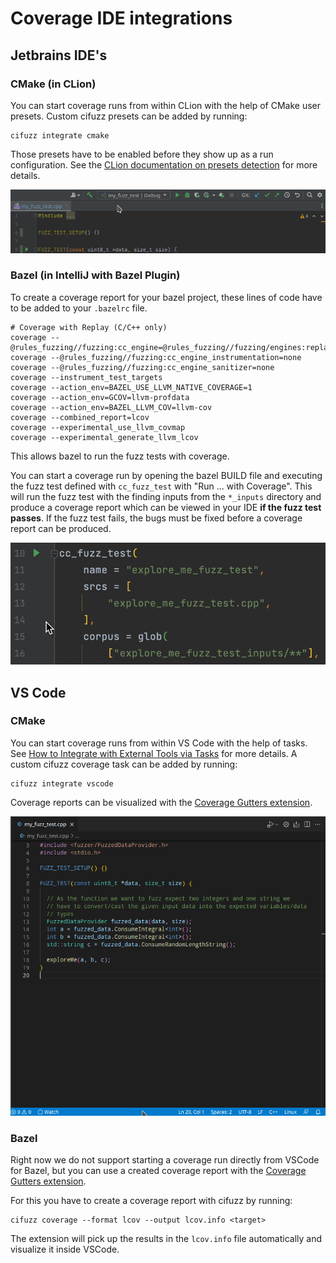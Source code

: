 # Coverage IDE integrations

## Jetbrains IDE's

### CMake (in CLion)
You can start coverage runs from within CLion with the help of CMake
user presets. Custom cifuzz presets can be added by running:
    
    cifuzz integrate cmake

Those presets have to be enabled before they show up as a run configuration.
See the [CLion documentation on presets
detection](https://www.jetbrains.com/help/clion/cmake-presets.html#detect) for
more details.

![CMake fuzz test in CLion](/docs/assets/coverage_clion.gif)

### Bazel (in IntelliJ with Bazel Plugin)

To create a coverage report for your bazel project, these lines of code have
to be added to your `.bazelrc` file.

```
# Coverage with Replay (C/C++ only)
coverage --@rules_fuzzing//fuzzing:cc_engine=@rules_fuzzing//fuzzing/engines:replay
coverage --@rules_fuzzing//fuzzing:cc_engine_instrumentation=none
coverage --@rules_fuzzing//fuzzing:cc_engine_sanitizer=none
coverage --instrument_test_targets
coverage --action_env=BAZEL_USE_LLVM_NATIVE_COVERAGE=1
coverage --action_env=GCOV=llvm-profdata
coverage --action_env=BAZEL_LLVM_COV=llvm-cov
coverage --combined_report=lcov
coverage --experimental_use_llvm_covmap
coverage --experimental_generate_llvm_lcov
```

This allows bazel to run the fuzz tests with coverage. 

You can start a coverage run by opening the bazel BUILD file and executing the 
fuzz test defined with `cc_fuzz_test` with "Run ... with Coverage". 
This will run the fuzz test with the finding inputs from the `*_inputs` directory
and produce a coverage report which can be viewed in your IDE **if the fuzz test
passes**. If the fuzz test fails, the bugs must be fixed before a coverage report 
can be produced.

![Bazel fuzz test in IntelliJ](assets/coverage_intellij_bazel.gif)

## VS Code

### CMake
You can start coverage runs from within VS Code with the help of tasks. See
[How to Integrate with External Tools via
Tasks](https://code.visualstudio.com/docs/editor/tasks) for more details. A
custom cifuzz coverage task can be added by running:

    cifuzz integrate vscode

Coverage reports can be visualized with the
[Coverage Gutters extension](https://marketplace.visualstudio.com/items?itemName=ryanluker.vscode-coverage-gutters).

![CMake fuzz test in VSCode](/docs/assets/coverage_vscode.gif)

### Bazel
Right now we do not support starting a coverage run directly from VSCode for Bazel, 
but you can use a created coverage report with the 
[Coverage Gutters extension](https://marketplace.visualstudio.com/items?itemName=ryanluker.vscode-coverage-gutters). 

For this you have to create a coverage report with cifuzz by running:

    cifuzz coverage --format lcov --output lcov.info <target>

The extension will pick up the results in the `lcov.info` file automatically 
and visualize it inside VSCode.
